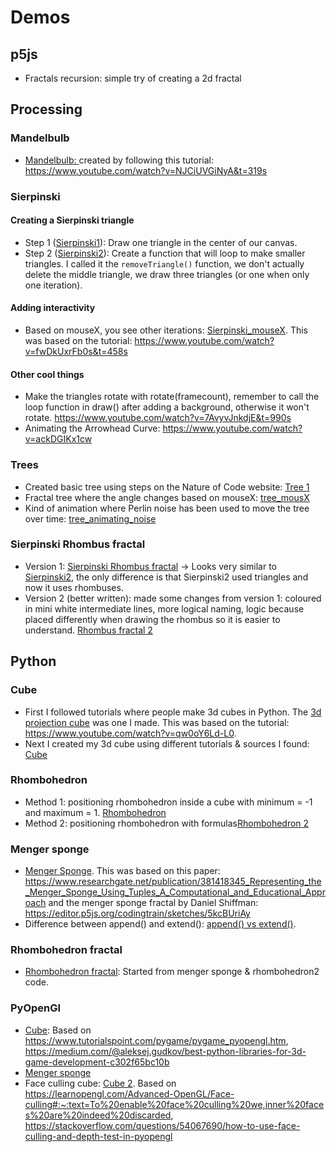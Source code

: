 # Demos
## p5js
- Fractals recursion: simple try of creating a 2d fractal
## Processing
### Mandelbulb
- <a href="./Processing/Mandelbulb/Mandelbulb.pde">Mandelbulb: </a>created by following this tutorial: https://www.youtube.com/watch?v=NJCiUVGiNyA&t=319s
### Sierpinski
#### Creating a Sierpinski triangle
- Step 1 (<a href="./Processing/Sierpinski1/Sierpinski1.pde">Sierpinski1</a>): Draw one triangle in the center of our canvas.
- Step 2 (<a href="./Processing/Sierpinski2/Sierpinski2.pde">Sierpinski2</a>): Create a function that will loop to make smaller triangles. I called it the `removeTriangle()` function, we don't actually delete the middle triangle, we draw three triangles (or one when only one iteration).
#### Adding interactivity
- Based on mouseX, you see other iterations: <a href="./Processing/Sierpinski_mouseX/Sierpinski_mouseX.pde">Sierpinski_mouseX</a>. This was based on the tutorial: https://www.youtube.com/watch?v=fwDkUxrFb0s&t=458s
#### Other cool things
- Make the triangles rotate with rotate(framecount), remember to call the loop function in draw() after adding a background, otherwise it won't rotate. https://www.youtube.com/watch?v=7AvyvJnkdjE&t=990s
- Animating the Arrowhead Curve: https://www.youtube.com/watch?v=ackDGIKx1cw
### Trees
- Created basic tree using steps on the Nature of Code website: <a href="./Processing/tree1/tree1.pde">Tree 1</a>
- Fractal tree where the angle changes based on mouseX: <a href="./Processing/tree_mouseX/tree_mouseX.pde">tree_mousX</a>
- Kind of animation where Perlin noise has been used to move the tree over time: <a href="./Processing/tree_animating_noise/tree_animating_noise.pde">tree_animating_noise</a>
### Sierpinski Rhombus fractal
- Version 1: <a href="./Processing/sketch__Rhombus__fractal__2d_/sketch__Rhombus__fractal__2d_.pde">Sierpinski Rhombus fractal</a> -> Looks very similar to <a href="./Processing/Sierpinski2/Sierpinski2.pde">Sierpinski2</a>, the only difference is that Sierpinski2 used triangles and now it uses rhombuses.
- Version 2 (better written): made some changes from version 1: coloured in mini white intermediate lines, more logical naming, logic because placed differently when drawing the rhombus so it is easier to understand. <a href="./Processing/Rhombus_fractal_2/Rhombus_fractal_2.pde">Rhombus fractal 2</a>

## Python
### Cube
- First I followed tutorials where people make 3d cubes in Python. The <a href="./Python/3d projection cube.py">3d projection cube</a> was one I made. This was based on the tutorial: https://www.youtube.com/watch?v=qw0oY6Ld-L0.
- Next I created my 3d cube using different tutorials & sources I found: <a href="./Python/cube.py">Cube</a>
### Rhombohedron
- Method 1: positioning rhombohedron inside a cube with minimum = -1 and maximum = 1. <a href="./Python/rhombohedron.py">Rhombohedron</a> 
- Method 2: positioning rhombohedron with formulas<a href="./Python/rhombohedron2.py">Rhombohedron 2</a> 
### Menger sponge
- <a href="./Python/menger sponge.py">Menger Sponge</a>. This was based on this paper: https://www.researchgate.net/publication/381418345_Representing_the_Menger_Sponge_Using_Tuples_A_Computational_and_Educational_Approach and the menger sponge fractal by Daniel Shiffman: https://editor.p5js.org/codingtrain/sketches/5kcBUriAy 
- Difference between append() and extend(): <a href="./Python/append() vs extend().py">append() vs extend()</a>.
### Rhombohedron fractal
- <a href="./Python/rhombohedron fractal.py">Rhombohedron fractal</a>: Started from menger sponge & rhombohedron2 code.
### PyOpenGl
- <a href="./Python/pyopengl/cube.py">Cube</a>: Based on https://www.tutorialspoint.com/pygame/pygame_pyopengl.htm, https://medium.com/@aleksej.gudkov/best-python-libraries-for-3d-game-development-c302f65bc10b
- <a href="./Python/pyopengl/mengersponge.py">Menger sponge</a>
- Face culling cube: <a href="./Python/pyopengl/cube2.py">Cube 2</a>. Based on https://learnopengl.com/Advanced-OpenGL/Face-culling#:~:text=To%20enable%20face%20culling%20we,inner%20faces%20are%20indeed%20discarded, https://stackoverflow.com/questions/54067690/how-to-use-face-culling-and-depth-test-in-pyopengl
